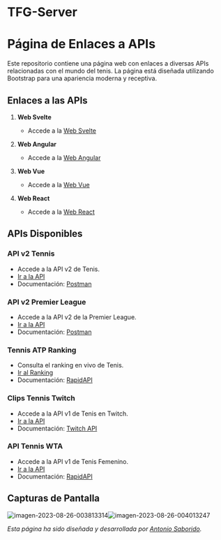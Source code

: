 ﻿# TFG-Server
# Página de Enlaces a APIs

Este repositorio contiene una página web con enlaces a diversas APIs relacionadas con el mundo del tenis. La página está diseñada utilizando Bootstrap para una apariencia moderna y receptiva.


## Enlaces a las APIs

1. **Web Svelte**
   - Accede a la [Web Svelte](http://antoniosaborido.es:8081)
   
2. **Web Angular**
   - Accede a la [Web Angular](http://antoniosaborido.es:8080)

3. **Web Vue**
   - Accede a la [Web Vue](#)

4. **Web React**
   - Accede a la [Web React](#)

## APIs Disponibles

### API v2 Tennis

- Accede a la API v2 de Tenis.
- [Ir a la API](/api/v2/tennis)
- Documentación: [Postman](https://www.postman.com/crimson-station-718549/workspace/tfg/documentation/26629937-bf224f9d-cdf1-486f-ae09-1ff7eaa290da?entity=&branch=&version=)

### API v2 Premier League

- Accede a la API v2 de la Premier League.
- [Ir a la API](/api/v2/premier-league)
- Documentación: [Postman](https://www.postman.com/crimson-station-718549/workspace/tfg/documentation/26629937-0e9f6df9-5922-40b3-a79e-b8d840f990df?entity=&branch=&version=)

### Tennis ATP Ranking

- Consulta el ranking en vivo de Tenis.
- [Ir al Ranking](/api/v1/tennisLiveRanking)
- Documentación: [RapidAPI](https://rapidapi.com/cantagalloedoardo/api/ultimate-tennis1/details)

### Clips Tennis Twitch

- Accede a la API v1 de Tenis en Twitch.
- [Ir a la API](/api/v1/tennis-twitch)
- Documentación: [Twitch API](https://dev.twitch.tv/docs/api/)

### API Tennis WTA

- Accede a la API v1 de Tenis Femenino.
- [Ir a la API](/api/v1/tennisWomen)
- Documentación: [RapidAPI](https://rapidapi.com/tipsters/api/sportscore1)

## Capturas de Pantalla

<img src="https://i.ibb.co/RPt7QNS/imagen-2023-08-26-003813314.png" alt="imagen-2023-08-26-003813314" border="0"><img src="https://i.ibb.co/5F5xrFq/imagen-2023-08-26-004013247.png" alt="imagen-2023-08-26-004013247" border="0">

*Esta página ha sido diseñada y desarrollada por [Antonio Saborido](http://antoniosaborido.es).*



